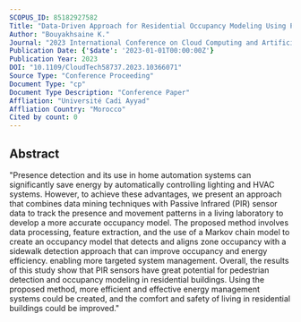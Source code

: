 ```yaml
---
SCOPUS_ID: 85182927582
Title: "Data-Driven Approach for Residential Occupancy Modeling Using PIR Sensors: A Moroccan Case Study"
Author: "Bouyakhsaine K."
Journal: "2023 International Conference on Cloud Computing and Artificial Intelligence: Technologies and Applications, CloudTech 2023"
Publication Date: {'$date': '2023-01-01T00:00:00Z'}
Publication Year: 2023
DOI: "10.1109/CloudTech58737.2023.10366071"
Source Type: "Conference Proceeding"
Document Type: "cp"
Document Type Description: "Conference Paper"
Affliation: "Université Cadi Ayyad"
Affliation Country: "Morocco"
Cited by count: 0
---
```


## Abstract
"Presence detection and its use in home automation systems can significantly save energy by automatically controlling lighting and HVAC systems. However, to achieve these advantages, we present an approach that combines data mining techniques with Passive Infrared (PIR) sensor data to track the presence and movement patterns in a living laboratory to develop a more accurate occupancy model. The proposed method involves data processing, feature extraction, and the use of a Markov chain model to create an occupancy model that detects and aligns zone occupancy with a sidewalk detection approach that can improve occupancy and energy efficiency. enabling more targeted system management. Overall, the results of this study show that PIR sensors have great potential for pedestrian detection and occupancy modeling in residential buildings. Using the proposed method, more efficient and effective energy management systems could be created, and the comfort and safety of living in residential buildings could be improved."
